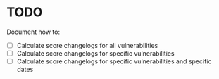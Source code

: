 # TODO

Document how to:

- [ ] Calculate score changelogs for all vulnerabilities
- [ ] Calculate score changelogs for specific vulnerabilities
- [ ] Calculate score changelogs for specific vulnerabilities and specific dates
